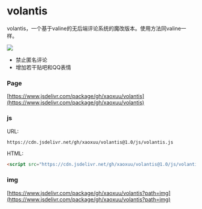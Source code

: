 # volantis

volantis，一个基于valine的无后端评论系统的魔改版本。使用方法同valine一样。

[![](https://data.jsdelivr.com/v1/package/gh/xaoxuu/volantis/badge)](https://www.jsdelivr.com/package/gh/xaoxuu/volantis)

- 禁止匿名评论
- 增加若干贴吧和QQ表情

### Page

[https://www.jsdelivr.com/package/gh/xaoxuu/volantis](https://www.jsdelivr.com/package/gh/xaoxuu/volantis)

### js

URL:

```md
https://cdn.jsdelivr.net/gh/xaoxuu/volantis@1.0/js/volantis.js
```

HTML:

```html
<script src="https://cdn.jsdelivr.net/gh/xaoxuu/volantis@1.0/js/volantis.min.js"></script>
```

### img

[https://www.jsdelivr.com/package/gh/xaoxuu/volantis?path=img](https://www.jsdelivr.com/package/gh/xaoxuu/volantis?path=img)